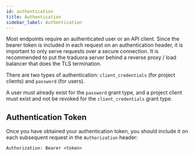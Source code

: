 ```yaml
---
id: authentication
title: Authentication
sidebar_label: Authentication
---
```


Most endpoints require an authenticated user or an API client. Since the bearer token is included in each request on an authentication header, it is important to only serve requests over a secure connection. It is recommended to put the traduora server behind a reverse proxy / load balancer that does the TLS termination.

There are two types of authentication: `client_credentials` (for project clients) and `password` (for users).

A user must already exist for the `password` grant type, and a project client must exist and not be revoked for the `client_credentials` grant type.

## Authentication Token

Once you have obtained your authentication token, you should include it on each subsequent request in the `Authorization` header:

```
Authorization: Bearer <token>
```
